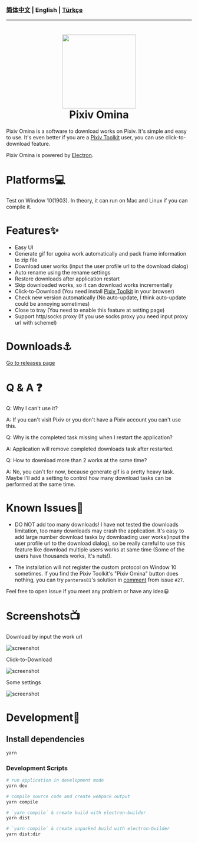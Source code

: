 ### [**简体中文**](https://github.com/leoding86/pixiv-omina/blob/master/README_zh-CN.md) | English | [**Türkçe**](https://github.com/Tarik366/pixiv-omina/blob/master/README_tr-TR.md)

---

<h1 style="text-align:center">
<img src="./build/icon.png" width=200><br>
Pixiv Omina
</h1>

Pixiv Omina is a software to download works on Pixiv. It's simple and easy to use. It's even better if you are a [Pixiv Toolkit](https://github.com/leoding86/webextension-pixiv-toolkit) user, you can use click-to-download feature.

Pixiv Omina is powered by [Electron](https://electronjs.org/).

# Platforms💻

Test on Window 10(1903). In theory, it can run on Mac and Linux if you can compile it.

# Features✨

* Easy UI
* Generate gif for ugoira work automatically and pack frame information to zip file
* Download user works (input the user profile url to the download dialog)
* Auto rename using the rename settings
* Restore downloads after application restart
* Skip downloaded works, so it can download works incrementally
* Click-to-Download (You need install [Pixiv Toolkit](https://github.com/leoding86/webextension-pixiv-toolkit) in your browser)
* Check new version automatically (No auto-update, I think auto-update could be annoying sometimes)
* Close to tray (You need to enable this feature at setting page)
* Support http/socks proxy (If you use socks proxy you need input proxy url with schemel)

# Downloads⚓

[Go to releases page](https://github.com/leoding86/pixiv-omina/releases)

# Q & A ❓

Q: Why I can't use it?

A: If you can't visit Pixiv or you don't have a Pixiv account you can't use this.

Q: Why is the completed task missing when I restart the application?

A: Application will remove completed downloads task after restarted.

Q: How to download more than 2 works at the same time?

A: No, you can't for now, because generate gif is a pretty heavy task. Maybe I'll add a setting to control how many download tasks can be performed at the same time.

# Known Issues🤔

* DO NOT add too many downloads! I have not tested the downloads limitation, too many downloads may crash the application. It's easy to add large number download tasks by downloading user works(input the user profile url to the download dialog), so be really careful to use this feature like download multiple users works at same time (Some of the users have thousands works, It's nuts!).

* The installation will not register the custom protocol on Window 10 sometimes. If you find the Pixiv Toolkit's "Pixiv Omina" button does nothing, you can try `panteras81`'s solution in [comment](https://github.com/leoding86/webextension-pixiv-toolkit/issues/27#issuecomment-605540955) from issue `#27`.

Feel free to open issue if you meet any problem or have any idea😀

# Screenshots📺

Download by input the work url

![screenshot](./screenshots/001.gif)

Click-to-Download

![screenshot](./screenshots/002.gif)

Some settings

![screenshot](./screenshots/003.jpg)

# Development🔧

## Install dependencies
```bash
yarn
```

### Development Scripts

```bash
# run application in development mode
yarn dev

# compile source code and create webpack output
yarn compile

# `yarn compile` & create build with electron-builder
yarn dist

# `yarn compile` & create unpacked build with electron-builder
yarn dist:dir
```

